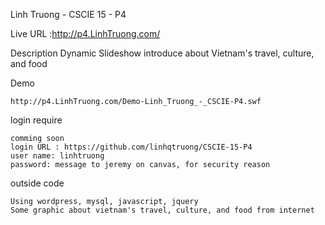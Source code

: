 Linh Truong - CSCIE 15 - P4  

Live URL :http://p4.LinhTruong.com/

Description
        Dynamic Slideshow introduce about Vietnam's travel, culture, and food

Demo

    http://p4.LinhTruong.com/Demo-Linh_Truong_-_CSCIE-P4.swf

login require

    comming soon
    login URL : https://github.com/linhqtruong/CSCIE-15-P4
    user name: linhtruong
    password: message to jeremy on canvas, for security reason

outside code

    Using wordpress, mysql, javascript, jquery
    Some graphic about vietnam's travel, culture, and food from internet
        
    
